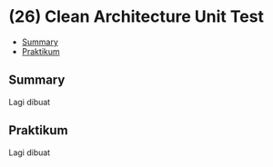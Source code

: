 # (26) Clean Architecture Unit Test

- [Summary](#Summary)
- [Praktikum](#Praktikum)

## Summary
Lagi dibuat  
## Praktikum
Lagi dibuat

